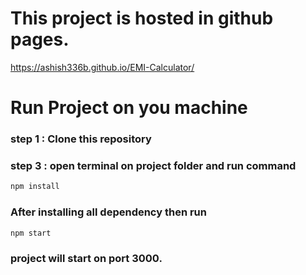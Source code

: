 # This project is hosted in github pages.
https://ashish336b.github.io/EMI-Calculator/

# Run Project on you machine
### step 1 : Clone this repository
### step 3 : open terminal on project folder and run command
```bash
npm install
```
### After installing all dependency then run
```bash
npm start
```
### project will start on port 3000.
